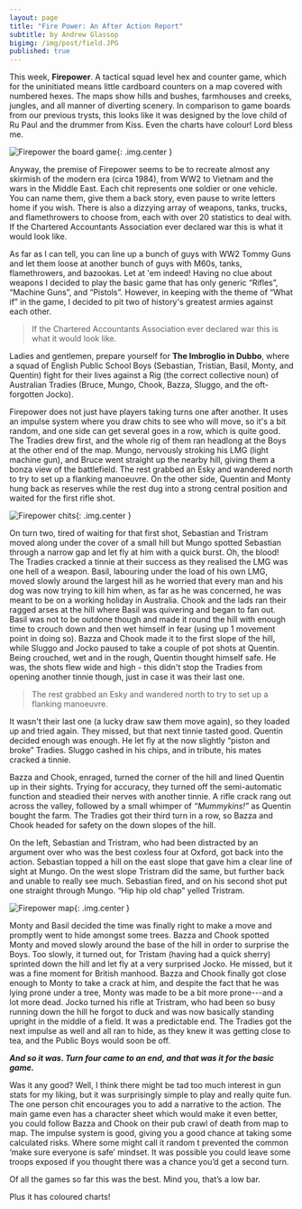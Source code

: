 ```yaml
---
layout: page
title: "Fire Power: An After Action Report"
subtitle: by Andrew Glassop
bigimg: /img/post/field.JPG
published: true
---
```


This week, __Firepower__. A tactical squad level hex and counter game, which for the uninitiated means little cardboard counters on a map covered with numbered hexes. The maps show hills and bushes, farmhouses and creeks, jungles, and all manner of diverting scenery. In comparison to game boards from our previous trysts, this looks like it was designed by the love child of Ru Paul and the drummer from Kiss. Even the charts have colour! Lord bless me.

![Firepower the board game]({{baseurl}}/img/post/firepower.jpg){: .img.center }

Anyway, the premise of Firepower seems to be to recreate almost any skirmish of the modern era (circa 1984), from WW2 to Vietnam and the wars in the Middle East. Each chit represents one soldier or one vehicle. You can name them, give them a back story, even pause to write letters home if you wish. There is also a dizzying array of weapons, tanks, trucks, and flamethrowers to choose from, each with over 20 statistics to deal with. If the Chartered Accountants Association ever declared war this is what it would look like.

As far as I can tell, you can line up a bunch of guys with WW2 Tommy Guns and let them loose at another bunch of guys with M60s, tanks, flamethrowers, and bazookas. Let at 'em indeed! Having no clue about weapons I decided to play the basic game that has only generic “Rifles”, “Machine Guns”, and “Pistols”. However, in keeping with the theme of “What if” in the game, I decided to pit two of history's greatest armies against each other.

> If the Chartered Accountants Association ever declared war this is what it would look like.

Ladies and gentlemen, prepare yourself for __The Imbroglio in Dubbo__, where a squad of English Public School Boys (Sebastian, Tristian, Basil, Monty, and Quentin) fight for their lives against a Rig (the correct collective noun) of Australian Tradies (Bruce, Mungo, Chook, Bazza, Sluggo, and the oft-forgotten Jocko).

Firepower does not just have players taking turns one after another. It uses an impulse system where you draw chits to see who will move, so it's a bit random, and one side can get several goes in a row, which is quite good. The Tradies drew first, and the whole rig of them ran headlong at the Boys at the other end of the map. Mungo, nervously stroking his LMG (light machine gun), and Bruce went straight up the nearby hill, giving them a bonza view of the battlefield. The rest grabbed an Esky and wandered north to try to set up a flanking manoeuvre. On the other side, Quentin and Monty hung back as reserves while the rest dug into a strong central position and waited for the first rifle shot.

![Firepower chits]({{baseurl}}/img/post/fp_counters.jpg){: .img.center }

On turn two, tired of waiting for that first shot, Sebastian and Tristram moved along under the cover of a small hill but Mungo spotted Sebastian through a narrow gap and let fly at him with a quick burst. Oh, the blood! The Tradies cracked a tinnie at their success as they realised the LMG was one hell of a weapon. Basil, labouring under the load of his own LMG, moved slowly around the largest hill as he worried that every man and his dog was now trying to kill him when, as far as he was concerned, he was meant to be on a working holiday in Australia. Chook and the lads ran their ragged arses at the hill where Basil was quivering and began to fan out. Basil was not to be outdone though and made it round the hill with enough time to crouch down and then wet himself in fear (using up 1 movement point in doing so). Bazza and Chook made it to the first slope of the hill, while Sluggo and Jocko paused to take a couple of pot shots at Quentin. Being crouched, wet and in the rough, Quentin thought himself safe. He was, the shots flew wide and high - this didn't stop the Tradies from opening another tinnie though, just in case it was their last one.

> The rest grabbed an Esky and wandered north to try to set up a flanking manoeuvre.

It wasn't their last one (a lucky draw saw them move again), so they loaded up and tried again. They missed, but that next tinnie tasted good. Quentin decided enough was enough. He let fly at the now slightly “piston and broke” Tradies. Sluggo cashed in his chips, and in tribute, his mates cracked a tinnie.

Bazza and Chook, enraged, turned the corner of the hill and lined Quentin up in their sights. Trying for accuracy, they turned off the semi-automatic function and steadied their nerves with another tinnie. A rifle crack rang out across the valley, followed by a small whimper of _“Mummykins!”_ as Quentin bought the farm. The Tradies got their third turn in a row, so Bazza and Chook headed for safety on the down slopes of the hill.

On the left, Sebastian and Tristram, who had been distracted by an argument over who was the best coxless four at Oxford, got back into the action. Sebastian topped a hill on the east slope that gave him a clear line of sight at Mungo. On the west slope Tristram did the same, but further back and unable to really see much. Sebastian fired, and on his second shot put one straight through Mungo. “Hip hip old chap” yelled Tristram.

![Firepower map]({{baseurl}}/img/post/fp_map.jpg){: .img.center }

Monty and Basil decided the time was finally right to make a move and promptly went to hide amongst some trees. Bazza and Chook spotted Monty and moved slowly around the base of the hill in order to surprise the Boys. Too slowly, it turned out, for Tristam (having had a quick sherry) sprinted down the hill and let fly at a very surprised Jocko. He missed, but it was a fine moment for British manhood. Bazza and Chook finally got close enough to Monty to take a crack at him, and despite the fact that he was lying prone under a tree, Monty was made to be a bit more prone---and a lot more dead. Jocko turned his rifle at Tristram, who had been so busy running down the hill he forgot to duck and was now basically standing upright in the middle of a field. It was a predictable end. The Tradies got the next impulse as well and all ran to hide, as they knew it was getting close to tea, and the Public Boys would soon be off.

___And so it was. Turn four came to an end, and that was it for the basic game.___

Was it any good? Well, I think there might be tad too much interest in gun stats for my liking, but it was surprisingly simple to play and really quite fun. The one person chit encourages you to add a narrative to the action. The main game even has a character sheet which would make it even better, you could follow Bazza and Chook on their pub crawl of death from map to map. The impulse system is good, giving you a good chance at taking some calculated risks. Where some might call it random t prevented the common ‘make sure everyone is safe’ mindset. It was possible you could leave some troops exposed if you thought there was a chance you’d get a second turn.

Of all the games so far this was the best. Mind you, that’s a low bar.

Plus it has coloured charts!

